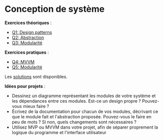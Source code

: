 # Conception de système

**Exercices théoriques** :

- [Q1: Design patterns](Q1.md)
- [Q2: Abstraction](Q2.md)
- [Q3: Modularité](Q3.md)

**Exercices pratiques** :

- [Q4: MVVM](Q4/)
- [Q5: Modularité](Q5/)


Les [solutions](solutions/) sont disponibles.


**Idées pour projets** :

- Dessinez un diagramme représentant les modules de votre système et les dépendances entre ces modules. Est-ce un design propre ? Pouvez-vous mieux faire ?
- Écrivez de la documentation pour chacun de vos modules, décrivant ce que le module fait et l'abstraction proposée. Pouvez-vous le faire en peu de mots ? Si non, quels changements sont nécessaires ?
- Utilisez MVP ou MVVM dans votre projet, afin de séparer proprement la logique du programme et l'interface utilisateur
